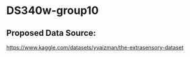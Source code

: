 # DS340w-group10

## Proposed Data Source:
https://www.kaggle.com/datasets/yvaizman/the-extrasensory-dataset
